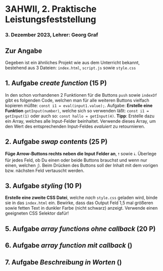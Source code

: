# 3AHWII, 2. Praktische Leistungsfeststellung

### 3. Dezember 2023, Lehrer: Georg Graf

## Zur Angabe

Gegeben ist ein ähnliches Projekt wie aus dem Unterricht bekannt, bestehend aus
3 Dateien: `index.html`, `script.js` sowie `style.css`

## 1. Aufgabe _create function_ (15 P)

In den schon vorhandenen 2 Funktionen für die Buttons `push` sowie `indexOf`
gibt es folgenden Code, welchen man für alle weiteren Buttons vielfach kopieren
müßte: `const i1 = eval(input1.value);`. Aufgabe: **Erstelle eine Funktion**
`getInput(number)`, welche sich so verwenden läßt: `const i1 = getInput(1)` oder
auch so: `const hallo = getInput(4)`. **Tipp**: Erstelle dazu ein Array, welches
alle Input-Felder beinhaltet. Verwende dieses Array, um den Wert des
entsprechenden Input-Feldes _evaluiert_ zu retournieren.

## 2. Aufgabe _swap contents_ (25 P)

<!-- 40P -->

**Füge Arrow-Buttons rechts neben die Input Felder an**, `🠕` sowie `🠗`. Überlege
für jedes Feld, ob Du einen oder beide Buttons brauchst und wenn nur einen,
welchen ;). Beim Drücken des Buttons soll der Inhalt mit dem vorigen bzw.
nächsten Feld vertauscht werden.

## 3. Aufgabe _styling_ (10 P)

<!-- 50P -->

**Erstelle eine zweite CSS Datei**, welche _nach_ `style.css` geladen wird,
binde sie in das `index.html` ein. Bewirke, dass das Output Feld 1,5 mal
größeren sowie fetten Text in dunkler Farbe (nicht schwarz) anzeigt. Verwende
einen geeigneten CSS Selektor dafür!

## 5. Aufgabe _array functions ohne callback_ (20 P)

<!-- 70P -->

## 6. Aufgabe _array function mit callback_ ()

## 7. Aufgabe _Beschreibung in Worten_ ()
